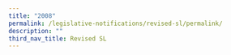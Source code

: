 ```yaml
---
title: "2008"
permalink: /legislative-notifications/revised-sl/permalink/
description: ""
third_nav_title: Revised SL
---
```

